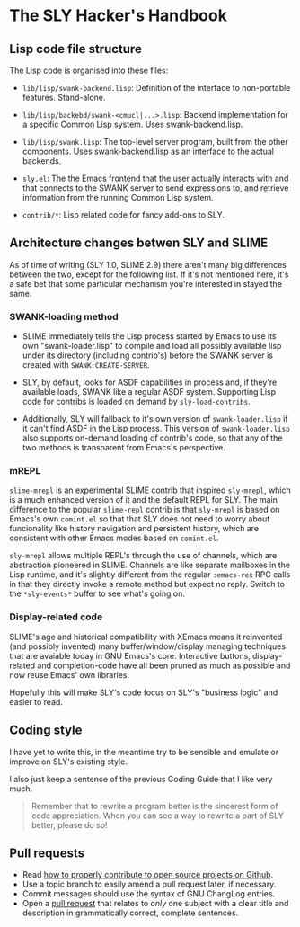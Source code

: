 # The SLY Hacker's Handbook


## Lisp code file structure

The Lisp code is organised into these files:

* `lib/lisp/swank-backend.lisp`: Definition of the interface to non-portable
features.  Stand-alone.

* `lib/lisp/backebd/swank-<cmucl|...>.lisp`: Backend implementation
for a specific Common Lisp system.  Uses swank-backend.lisp.

* `lib/lisp/swank.lisp`: The top-level server program, built from the other
components.  Uses swank-backend.lisp as an interface to the actual
backends.

* `sly.el`: The the Emacs frontend that the user actually interacts
with and that connects to the SWANK server to send expressions to, and
retrieve information from the running Common Lisp system.

* `contrib/*`: Lisp related code for fancy add-ons to SLY.


## Architecture changes betwen SLY and SLIME

As of time of writing (SLY 1.0, SLIME 2.9) there aren't many big
differences between the two, except for the following list. If it's
not mentioned here, it's a safe bet that some particular mechanism
you're interested in stayed the same.

### SWANK-loading method

- SLIME immediately tells the Lisp process started by Emacs to use its
  own "swank-loader.lisp" to compile and load all possibly available
  lisp under its directory (including contrib's) before the SWANK
  server is created with `SWANK:CREATE-SERVER`.

- SLY, by default, looks for ASDF capabilities in process and, if
  they're available loads, SWANK like a regular ASDF
  system. Supporting Lisp code for contribs is loaded on demand by
  `sly-load-contribs`.

- Additionally, SLY will fallback to it's own version of
  `swank-loader.lisp` if it can't find ASDF in the Lisp process. This
  version of `swank-loader.lisp` also supports on-demand loading of
  contrib's code, so that any of the two methods is transparent from
  Emacs's perspective.

### mREPL

`slime-mrepl` is an experimental SLIME contrib that inspired
`sly-mrepl`, which is a much enhanced version of it and the default
REPL for SLY. The main difference to the popular `slime-repl` contrib
is that `sly-mrepl` is based on Emacs's own `comint.el` so that that
SLY does not need to worry about funcionality like history navigation
and persistent history, which are consistent with other Emacs modes
based on `comint.el`.

`sly-mrepl` allows multiple REPL's through the use of channels, which
are abstraction pioneered in SLIME. Channels are like separate
mailboxes in the Lisp runtime, and it's slightly different from the
regular `:emacs-rex` RPC calls in that they directly invoke a remote
method but expect no reply. Switch to the `*sly-events*` buffer to see
what's going on.

### Display-related code

SLIME's age and historical compatibility with XEmacs means it
reinvented (and possibly invented) many buffer/window/display managing
techniques that are avaiable today in GNU Emacs's core. Interactive
buttons, display-related and completion-code have all been pruned as
much as possible and now reuse Emacs' own libraries.

Hopefully this will make SLY's code focus on SLY's "business logic"
and easier to read. 


## Coding style

I have yet to write this, in the meantime try to be sensible and
emulate or improve on SLY's existing style.

I also just keep a sentence of the previous Coding Guide that I like
very much.

> Remember that to rewrite a program better is the sincerest form of
> code appreciation. When you can see a way to rewrite a part of SLY
> better, please do so!


## Pull requests

* Read [how to properly contribute to open source projects on Github][1].
* Use a topic branch to easily amend a pull request later, if necessary.
* Commit messages should use the syntax of GNU ChangLog entries.
* Open a [pull request][2] that relates to *only* one subject with a
  clear title and description in grammatically correct, complete
  sentences.

[1]: http://gun.io/blog/how-to-github-fork-branch-and-pull-request
[2]: https://help.github.com/articles/using-pull-requests
[3]: http://www.gnu.org/prep/standards/html_node/Style-of-Change-Logs.html#Style-of-Change-Logs
